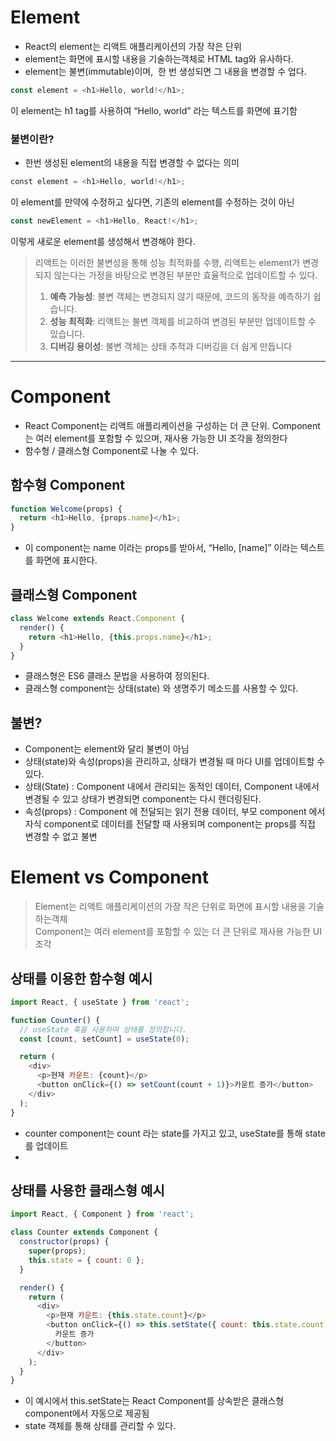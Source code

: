 # Element

- React의 element는 리액트 애플리케이션의 가장 작은 단위
- element는 화면에 표시할 내용을 기술하는객체로 HTML tag와 유사하다.
- element는 불변(immutable)이며,  한 번 생성되면 그 내용을 변경할 수 업다. 

```javascript
const element = <h1>Hello, world!</h1>;
```

이 element는 h1⁠ tag를 사용하여 “Hello, world” 라는 텍스트를 화면에 표기함

### 불변이란?

- 한번 생성된 element의 내용을 직접 변경할 수 없다는 의미

```javascript
⁠const element = <h1>Hello, world!</h1>;
```

이 element를 만약에 수정하고 싶다면, 기존의 element를 수정하는 것이 아닌

```javascript
const newElement = <h1>Hello, React!</h1>;
```

이렇게 새로운 element를 생성해서 변경해야 한다.

> 리액트는 이러한 불변성을 통해 성능 최적화를 수행, 리액트는 element가 변경되지 않는다는 가정을 바탕으로 변경된 부분만 효율적으로 업데이트할 수 있다.  
> 
> 1. **예측 가능성**: 불변 객체는 변경되지 않기 때문에, 코드의 동작을 예측하기 쉽습니다.
> 2. **성능 최적화**: 리액트는 불변 객체를 비교하여 변경된 부분만 업데이트할 수 있습니다.
> 3. **디버깅 용이성**: 불변 객체는 상태 추적과 디버깅을 더 쉽게 만듭니다

* * *

# Component

- React Component는 리액트 애플리케이션을 구성하는 더 큰 단위. Component는 여러 element를 포함할 수 있으며, 재사용 가능한 UI 조각을 정의한다
- 함수형 / 클래스형 Component로 나눌 수 있다.

## 함수형 Component

```javascript
function Welcome(props) {
  return <h1>Hello, {props.name}</h1>;
}
```

- 이 component는 name 이라는 props를 받아서, “Hello, \[name\]” 이라는 텍스트를 화면에 표시한다.

## 클래스형 Component

```javascript
class Welcome extends React.Component {
  render() {
    return <h1>Hello, {this.props.name}</h1>;
  }
}
```

- 클래스형은 ES6 클래스 문법을 사용하여 정의된다.
- 클래스형 component는 상태(state) 와 생명주기 메소드를 사용할 수 있다.

## 불변?

- Component는 element와 달리 불변이 아님
- 상태(state)와 속성(props)을 관리하고, 상태가 변경될 때 마다 UI를 업데이트할 수 있다.
- 상태(State) : Component 내에서 관리되는 동적인 데이터, Component 내에서 변경될 수 있고 상태가 변경되면 component는 다시 렌더링된다.
- 속성(props) : Component 에 전달되는 읽기 전용 데이터, 부모 component 에서 자식 component로 데이터를 전달할 때 사용되며 component는 props를 직접 변경할 수 없고 불변

# Element vs Component

> Element는 리액트 애플리케이션의 가장 작은 단위로 화면에 표시할 내용을 기술하는객체  
> Component는 여러 element를 포함할 수 있는 더 큰 단위로 재사용 가능한 UI 조각

## 상태를 이용한 함수형 예시

```javascript
import React, { useState } from 'react';

function Counter() {
  // useState 훅을 사용하여 상태를 정의합니다.
  const [count, setCount] = useState(0);

  return (
    <div>
      <p>현재 카운트: {count}</p>
      <button onClick={() => setCount(count + 1)}>카운트 증가</button>
    </div>
  );
}
```

- counter component는 count 라는 state를 가지고 있고, useState를 통해 state를 업데이트
- 

## 상태를 사용한 클래스형 예시

```javascript
import React, { Component } from 'react';

class Counter extends Component {
  constructor(props) {
    super(props);
    this.state = { count: 0 };
  }

  render() {
    return (
      <div>
        <p>현재 카운트: {this.state.count}</p>
        <button onClick={() => this.setState({ count: this.state.count + 1 })}>
          카운트 증가
        </button>
      </div>
    );
  }
}
```

- 이 예시에서 this.setState는 React Component를 상속받은 클래스형 component에서 자동으로 제공됨
- state 객체를 통해 상태를 관리할 수 있다.